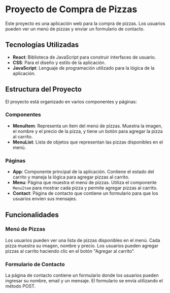# Proyecto de Compra de Pizzas

Este proyecto es una aplicación web para la compra de pizzas. Los usuarios pueden ver un menú de pizzas y enviar un formulario de contacto.

## Tecnologías Utilizadas

- **React**: Biblioteca de JavaScript para construir interfaces de usuario.
- **CSS**: Para el diseño y estilo de la aplicación.
- **JavaScript**: Lenguaje de programación utilizado para la lógica de la aplicación.

## Estructura del Proyecto

El proyecto está organizado en varios componentes y páginas:

### Componentes

- **MenuItem**: Representa un ítem del menú de pizzas. Muestra la imagen, el nombre y el precio de la pizza, y tiene un botón para agregar la pizza al carrito.
- **MenuList**: Lista de objetos que representan las pizzas disponibles en el menú.

### Páginas

- **App**: Componente principal de la aplicación. Contiene el estado del carrito y maneja la lógica para agregar pizzas al carrito.
- **Menu**: Página que muestra el menú de pizzas. Utiliza el componente `MenuItem` para mostrar cada pizza y permite agregar pizzas al carrito.
- **Contact**: Página de contacto que contiene un formulario para que los usuarios envíen sus mensajes.

## Funcionalidades

### Menú de Pizzas

Los usuarios pueden ver una lista de pizzas disponibles en el menú. Cada pizza muestra su imagen, nombre y precio. Los usuarios pueden agregar pizzas al carrito haciendo clic en el botón "Agregar al carrito".


### Formulario de Contacto

La página de contacto contiene un formulario donde los usuarios pueden ingresar su nombre, email y un mensaje. El formulario se envía utilizando el método POST.
